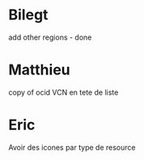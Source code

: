 #  Bilegt
add other regions - done

# Matthieu
copy of ocid
VCN en tete de liste

# Eric
Avoir des icones par type de resource